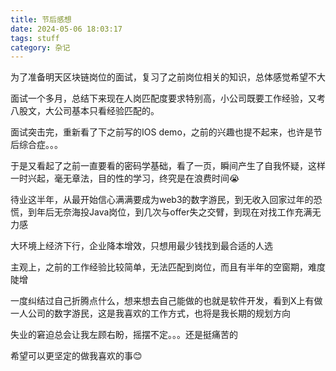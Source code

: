 ```yaml
---
title: 节后感想
date: 2024-05-06 18:03:17
tags: stuff
category: 杂记
---
```


为了准备明天区块链岗位的面试，复习了之前岗位相关的知识，总体感觉希望不大

面试一个多月，总结下来现在人岗匹配度要求特别高，小公司既要工作经验，又考八股文，大公司基本只看经验匹配的。

面试突击完，重新看了下之前写的IOS demo，之前的兴趣也提不起来，也许是节后综合症。。。

于是又看起了之前一直要看的密码学基础，看了一页，瞬间产生了自我怀疑，这样一时兴起，毫无章法，目的性的学习，终究是在浪费时间😭

待业这半年，从最开始信心满满要成为web3的数字游民，到无收入回家过年的恐慌，到年后无奈海投Java岗位，到几次与offer失之交臂，到现在对找工作充满无力感

大环境上经济下行，企业降本增效，只想用最少钱找到最合适的人选

主观上，之前的工作经验比较简单，无法匹配到岗位，而且有半年的空窗期，难度陡增

一度纠结过自己折腾点什么，想来想去自己能做的也就是软件开发，看到X上有做一人公司的数字游民，这是我喜欢的工作方式，也将是我长期的规划方向

失业的窘迫总会让我左顾右盼，摇摆不定。。。还是挺痛苦的

希望可以更坚定的做我喜欢的事😊